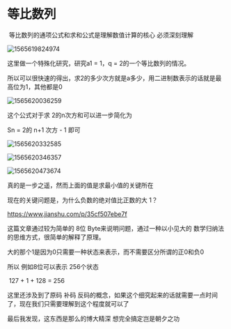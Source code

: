 # 等比数列

​	等比数列的通项公式和求和公式是理解数值计算的核心 必须深刻理解

![1565619824974](D:\我的文档\JAVA\java基础\images\等比数列通项公式)

这里做一个特殊化研究，研究a1 = 1，q = 2的一个等比数列的情况。

所以可以很快速的得出，求2的多少次方就是a多少，用二进制数表示的话就是最高位为1，其他都是0

![1565620036259](D:\我的文档\JAVA\java基础\images\等比数列求和公式)

这个公式对于求 2的n次方和可以进一步简化为

Sn = 2的 n+1 次方 - 1 即可

![1565620332585](D:\我的文档\JAVA\java基础\images\结果)

![1565620346357](D:\我的文档\JAVA\java基础\images\结果1)



![1565620473674](D:\我的文档\JAVA\java基础\images\结果3)

真的是一步之遥，然而上面的值是求最小值的关键所在

现在的关键问题是，为什么负数的绝对值比正数的大 1？

https://www.jianshu.com/p/35cf507ebe7f

这篇文章通过较为简单的 8位 Byte来说明问题，通过一种以小见大的 数学归纳法的思维方式，很简单的解释了原理。

大的那个1是因为0只需要一种状态来表示，而不需要区分所谓的正0和负0

所以 例如8位可以表示 256个状态

​	127 + 1 + 128 = 256

这里还涉及到了原码 补码 反码的概念，如果这个细究起来的话就需要一点时间了，现在我们只需要理解到这个程度就可以了

最后我发现，这东西是那么的博大精深 想完全搞定岂是朝夕之功



